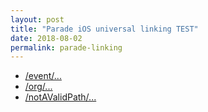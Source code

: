 ```yaml
---
layout: post
title: "Parade iOS universal linking TEST"
date: 2018-08-02
permalink: parade-linking
---
```


- [/event/...](https://parade.events/event/5b63bf5ff2d3e8766a0ddda9)
- [/org/...](https://parade.events/org/5b525a5d516db7f3057035f1)
- [/notAValidPath/...](https://parade.events/notAValidPath/5woiafjdfjdkfljdslk)
